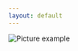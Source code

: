 ```yaml
---
layout: default
---
```

![Picture example](https://github.com/kvartirnik/website/blob/gh-pages/images/kvartirnik_photos/6.jpg)

